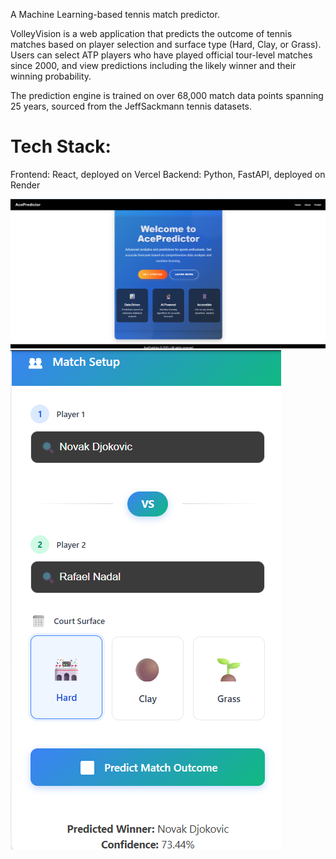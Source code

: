 A Machine Learning-based tennis match predictor.

VolleyVision is a web application that predicts the outcome of tennis matches based on player selection and surface type (Hard, Clay, or Grass). Users can select ATP players who have played official tour-level matches since 2000, and view predictions including the likely winner and their winning probability.

The prediction engine is trained on over 68,000 match data points spanning 25 years, sourced from the JeffSackmann tennis datasets.

# Tech Stack:
Frontend: React, deployed on Vercel
Backend: Python, FastAPI, deployed on Render

![Home component](image.png)
![Prediction Component](image-1.png)

